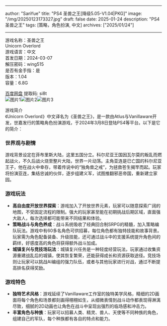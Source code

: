 
---
author: "SanYue"
title: "PS4 圣兽之王[降级5.05-V1.04|PKG]"
image: "/img/20250123173327.jpg"
draft: false
date: 2025-01-24
description: "PS4 圣兽之王"
tags: [策略，角色扮演, 中文]
archives: ["2025/01/24"]

---

游戏名称：圣兽之王   
Unicorn Overlord    
游戏语言：中文  
首发日期：2024-03-07  
解压密码：wing515  
是否有金手指：是  
版本：1.04   
容量：6.8G

[百度网盘](https://pan.baidu.com/s/1iWYdueTU1LUXekDaNLGA8Q) 提取码: si8t  
![图片1](/img/aed072.jpg)![图片2](/img/4da572.jpg)![图片3](/img/f140d3.jpg)  

游戏简介  
《Unicorn Overlord》中文译名为《圣兽之王》，是一款由Atlus与Vanillaware开发，世嘉发行的策略角色扮演游戏，于2024年3月8日登陆PS4等平台。以下是它的简介：

### 世界观与剧情
游戏背景设定在菲布里斯大陆，这里五国分立。科尔尼亚王国因瓦尔莫的叛乱而燃起战火，不久后战火烧至整片大陆，世界一片动荡。主角亚连是已亡国的科尔尼亚王子，他在战火中幸存，带着传说中的“独角兽之戒”，为拯救苍生揭竿而起。玩家将扮演亚连，集结忠诚的伙伴，逐步组建义军，试图推翻邪恶帝国，重新建立家园。

### 游戏玩法
- **高自由度开放世界探索**：游戏加入了开放世界元素，玩家可以随意探索广阔的地图，不受固定流程的限制。强大的玩家甚至能在初期挑战后期区域，直面强大敌人，每次选择都可能带来不同结果和体验。
- **策略战斗与角色养成**：战斗系统吸收了经典回合制SRPG的精髓，加入策略编队玩法。游戏中有60多名角色可供招募，每位角色都有独特技能和故事背景。玩家需为角色配备装备、升级技能，还可通过战斗中的支援系统提升角色间的羁绊，好感度高的角色将获得额外战斗加成。
- **城镇复兴与竞技场玩法**：城镇复兴任务是一种轻度经营玩法，玩家通过收集资源重建战乱后的城镇，使其恢复繁荣，还能获得成长和资源获取途径。竞技场则让玩家可以挑战AI编组的强力队伍，或者与其他玩家进行对战，通过不断提高排名获得奖励。

### 游戏特色
- **独特艺术风格**：游戏延续了Vanillaware工作室的独特美学风格，精细的2D画面将每个角色和场景都刻画得栩栩如生，从细微表情到战斗动作都表现得淋漓尽致，细腻的2D动画也让角色在战斗中呈现出强烈的临场感和冲击力。
- **丰富角色与种族**：玩家可以招募人类、精灵、兽人、天使等不同种族的角色，组建自己的军队，每个种族都有各自的特点和能力。
